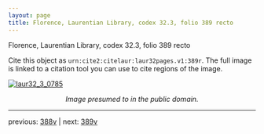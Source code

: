 ```yaml
---
layout: page
title: Florence, Laurentian Library, codex 32.3, folio 389 recto
---
```


Florence, Laurentian Library, codex 32.3, folio 389 recto

Cite this object as `urn:cite2:citelaur:laur32pages.v1:389r`.  The full image is linked to a citation tool you can use to cite regions of the image.

[![laur32_3_0785](http://www.homermultitext.org/iipsrv?IIIF=/project/homer/pyramidal/deepzoom/citelaur/laur32imgs/v1/laur32_3_0785.tif/full/800,/0/default.jpg)](http://www.homermultitext.org/ict2/?urn=urn:cite2:citelaur:laur32imgs.v1:laur32_3_0785) 

<p style="text-align: center; font-style: italic;">Image presumed to in the public domain.</p>

---

previous: [388v](../388v/) | next: [389v](../389v/)